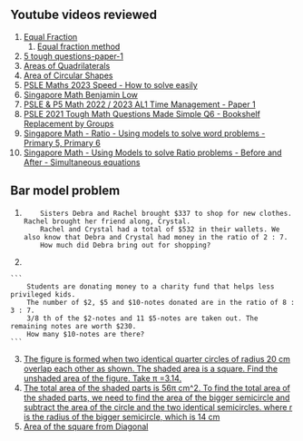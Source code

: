 ## Youtube videos reviewed
1. [Equal Fraction](https://www.youtube.com/watch?v=kQk_-4TUNmw)
    1. [Equal fraction method](https://jimmymaths.com/understanding-the-equal-fractions-concept/#:~:text=The%20Equal%20Fractions%20Concept%20is,fractions%20into%20the%20same%20number.)
1. [5 tough questions-paper-1](https://www.youtube.com/watch?v=kvCIZegheug)
1. [Areas of Quadrilaterals](https://www.youtube.com/watch?v=rB9VrzCDHVA&t=10s)
1. [Area of Circular Shapes](https://www.youtube.com/watch?v=p3hmwh-KFGk)
1. [PSLE Maths 2023 Speed - How to solve easily](https://www.youtube.com/watch?v=ymBDrmmn5uM&list=PLWmj1DjlVoXlHE4bw_FFserIHRuQKNuhi)
1. [Singapore Math Benjamin Low](https://www.youtube.com/watch?v=DhLP45At0e0&list=PLWmj1DjlVoXl3uGCimiz3Cql4TKOvfqEH&index=1)
1. [PSLE & P5 Math 2022 / 2023 AL1 Time Management - Paper 1](https://www.youtube.com/watch?v=t6mGGxhlpNk&list=PLWmj1DjlVoXnm3d_jQLB77BSFOSOVJiWp&index=1)
1. [PSLE 2021 Tough Math Questions Made Simple Q6 - Bookshelf Replacement by Groups](https://www.youtube.com/watch?v=HuGlAkTXiBQ&list=PLWmj1DjlVoXkKPrATG5Kei2kzp7pBl70j)
1. [Singapore Math - Ratio - Using models to solve word problems - Primary 5, Primary 6](https://www.youtube.com/watch?v=izqgBzgaEW8)
1. [Singapore Math - Using Models to solve Ratio problems - Before and After - Simultaneous equations](https://www.youtube.com/watch?v=byBQy5GhPwE)


## Bar model problem

1.
    ```
        Sisters Debra and Rachel brought $337 to shop for new clothes. Rachel brought her friend along, Crystal.
        Rachel and Crystal had a total of $532 in their wallets. We also know that Debra and Crystal had money in the ratio of 2 : 7.
        How much did Debra bring out for shopping?
    ```
1.

    ```
        Students are donating money to a charity fund that helps less privileged kids.
        The number of $2, $5 and $10-notes donated are in the ratio of 8 : 3 : 7.
        3/8 th of the $2-notes and 11 $5-notes are taken out. The remaining notes are worth $230.
        How many $10-notes are there?
    ```
3. [The figure is formed when two identical quarter circles of radius 20 cm overlap each other as shown. The shaded area is a square. Find the unshaded area of the figure. Take π =3.14.](https://www.gauthmath.com/solution/25-The-figure-is-formed-when-two-identical-quarter-circles-of-radius-20-cm-overl-1699158208931862)
4. [The total area of the shaded parts is 56π cm^2. To find the total area of the shaded parts, we need to find the area of the bigger semicircle and subtract the area of the circle and the two identical semicircles. where r is the radius of the bigger semicircle, which is 14 cm](https://ask.manytutors.com/questions/39938)
5. [Area of the square from Diagonal](https://www.wikihow.com/Find-the-Area-of-a-Square-Using-the-Length-of-its-Diagonal)

